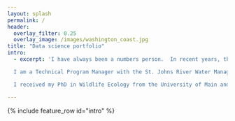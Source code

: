 ```yaml
---
layout: splash
permalink: /
header:
  overlay_filter: 0.25
  overlay_image: /images/washington_coast.jpg
title: "Data science portfolio"  
intro:
  - excerpt: 'I have always been a numbers person.  In recent years, this propensity has led me to exploring many aspects of data science.  This started with learning R when I was working on my doctorate, and my skillset has expanded to include many other tools.

  I am a Technical Program Manager with the St. Johns River Water Management District in Florida.  I am responsible for managing the Water Quality Monitoring program for the District, from network design and data collection through quality assurance and communication.

  I received my PhD in Wildlife Ecology from the University of Main and my AB and MS in Ecology and Earth Sciences form Dartmouth College.'

---
```


{% include feature_row id="intro" %}
